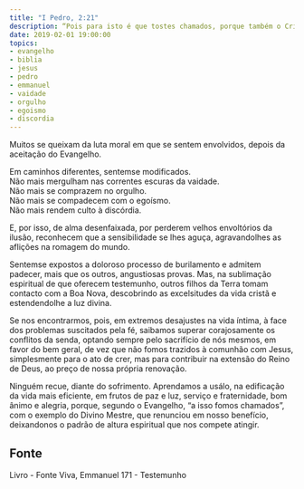```yaml
---
title: "I Pedro, 2:21"
description: “Pois para isto é que tostes chamados, porque também o Cristo padeceu por vós, deixando­vos exemplo para que lhe sigais as pegadas.”
date: 2019-02-01 19:00:00
topics: 
- evangelho
- biblia
- jesus
- pedro
- emmanuel
- vaidade
- orgulho
- egoismo
- discordia
---
```


Muitos se queixam da luta moral em que se sentem envolvidos, depois da
aceitação do Evangelho.

Em caminhos diferentes, sentem­se modificados.  
Não mais mergulham nas correntes escuras da vaidade.  
Não mais se comprazem no orgulho.  
Não mais se compadecem com o egoísmo.  
Não mais rendem culto à discórdia.  

E, por isso, de alma desenfaixada, por perderem velhos envoltórios da
ilusão, reconhecem que a sensibilidade se lhes aguça, agravando­lhes as aflições na
romagem do mundo.

Sentem­se expostos a doloroso processo de burilamento e admitem padecer,
mais que os outros, angustiosas provas. Mas, na sublimação espiritual de que
oferecem testemunho, outros filhos da Terra tomam contacto com a Boa Nova,
descobrindo as excelsitudes da vida cristã e estendendo­lhe a luz divina.

Se nos encontrarmos, pois, em extremos desajustes na vida íntima, à face
dos problemas suscitados pela fé, saibamos superar corajosamente os conflitos da
senda, optando sempre pelo sacrifício de nós mesmos, em favor do bem geral, de
vez que não fomos trazidos à comunhão com Jesus, simplesmente para o ato de crer,
mas para contribuir na extensão do Reino de Deus, ao preço de nossa própria
renovação.

Ninguém recue, diante do sofrimento. Aprendamos a usá­lo, na edificação
da vida mais eficiente, em frutos de paz e luz, serviço e fraternidade, bom ânimo e
alegria, porque, segundo o Evangelho, “a isso fomos chamados”, com o exemplo do
Divino Mestre, que renunciou em nosso benefício, deixando­nos o padrão de altura
espiritual que nos compete atingir.


## Fonte
Livro - Fonte Viva, Emmanuel
171 - Testemunho
